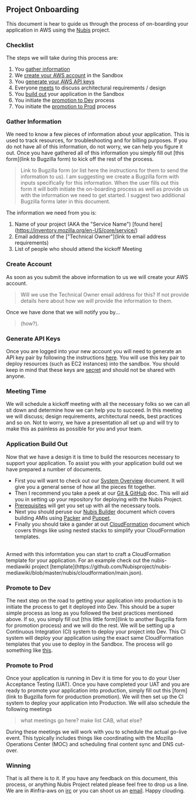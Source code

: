 ﻿## Project Onboarding

This document is hear to guide us through the process of on-boarding your application in AWS using the [Nubis](https://github.com/Nubisproject) project.

### Checklist
The steps we will take during this process are:
 1. You [gather information](PROJECT_ONBOARDING.md#gather-information)
 1. We [create your AWS account](PROJECT_ONBOARDING.md#create-account) in the Sandbox
 1. You [generate your AWS API keys](PROJECT_ONBOARDING.md#generate-api-keys)
 1. Everyone [meets](PROJECT_ONBOARDING.md#meeting-time) to discuss architectural requirements / design
 1. You [build out](PROJECT_ONBOARDING.md#application-build-out) your application in the Sandbox
 1. You initiate the [promotion to Dev](PROJECT_ONBOARDING.md#promote-to-dev) process
 1. You initiate the [promotion to Prod](PROJECT_ONBOARDING.md#promote-to-prod) process

### Gather Information
We need to know a few pieces of information about your application. This is used to track resources, for troubleshooting and for billing purposes. If you do not have all of this information, do not worry, we can help you figure it out. Once you have gathered all of this information you simply fill out [this form](link to Bugzilla form) to kick off the rest of the process.

> Link to Bugzilla form (or list here the instructions for them to send the information to us). I am suggesting we create a Bugzilla form with inputs specifically for this information. When the user fills out this form it will both initiate the on-boarding process as well as provide us with the information we need to get started. I suggest two additional Bugzilla forms later in this document.

 The information we need from you is:
 1. Name of your project (AKA the "Service Name") [found here] (https://inventory.mozilla.org/en-US/core/service/)
 1. Email address of the ["Technical Owner"](link to email address requirements)
 1. List of people who should attend the kickoff Meeting

### Create Account
As soon as you submit the above information to us we will create your AWS account.
 > Will we use the Technical Owner email address for this? If not provide details here about how we will provide the information to them.

Once we have done that we will notify you by...
> (how?).

### Generate API Keys
Once you are logged into your new account you will need to generate an API key pair by following the instructions [here](http://docs.aws.amazon.com/AWSSimpleQueueService/latest/SQSGettingStartedGuide/AWSCredentials.html). You will use this key pair to deploy resources (such as EC2 instances) into the sandbox. You should keep in mind that these keys are [secret](https://github.com/Nubisproject/nubis-docs/blob/master/SECURITY.md) and should not be shared with anyone.

### Meeting Time
We will schedule a kickoff meeting with all the necessary folks so we can all sit down and determine how we can help you to succeed. In this meeting we will discuss; design requirements, architectural needs, best practices and so on. Not to worry, we have a presentation all set up and will try to make this as painless as possible for you and your team.

### Application Build Out
Now that we have a design it is time to build the resources necessary to support your application. To assist you with your application build out we have prepared a number of documents.

 * First you will want to check out our [System Overview](https://github.com/Nubisproject/nubis-docs/blob/master/SYSTEM_OVERVIEW.md) document. It will give you a general sense of how all the pieces fit together.
 * Then I recommend you take a peek at our [Git & GitHub](https://github.com/Nubisproject/nubis-docs/blob/master/GIT_GITHUB.md) doc. This will aid you in setting up your repository for deploying with the Nubis Project.
 * [Prerequisites](https://github.com/Nubisproject/nubis-docs/blob/master/PREREQUISITES.md) will get you set up with all the necessary tools.
 * Next you should peruse our [Nubis Builder](https://github.com/Nubisproject/nubis-builder/blob/master/README.md) document which covers building AMIs using [Packer](https://www.packer.io/) and [Puppet](https://puppetlabs.com/).
 * Finally you should take a gander at out [CloudFormation](https://github.com/Nubisproject/nubis-docs/blob/master/CLOUDFORMATION.md) document which covers things like using nested stacks to simplify your CloudFormation templates.

<br>
Armed with this informtation you can start to craft a CloudFormation template for your application. For an example check out the nubis-mediawiki project [template](https://github.com/Nubisproject/nubis-mediawiki/blob/master/nubis/cloudformation/main.json).
 
### Promote to Dev
The next step on the road to getting your application into production is to initiate the process to get it deployed into Dev. This should be a super simple process as long as you followed the best practices mentioned above. If so, you simply fill out [this little form](link to another Bugzilla form for promotion process) and we will do the rest. We will be setting up a Continuous Integration (CI) system to deploy your project into Dev. This CI system will deploy your application using the exact same CloudFormation templates that you use to deploy in the Sandbox. The process will go something like [this](https://mana.mozilla.org/wiki/display/EA/Environment+promotion).

### Promote to Prod
Once your application is running in Dev it is time for you to do your User Acceptance Testing (UAT). Once you have completed your UAT and you are ready to promote your application into production, simply fill out this [form](link to Bugzilla form for production promotion). We will then set up the CI system to deploy your application into Production. We will also schedule the following meetings
> what meetings go here? make list CAB, what else?

During these meetings we will work with you to schedule the actual go-live event. This typically includes things like coordinating with the Mozilla Operations Center (MOC) and scheduling final content sync and DNS cut-over.

### Winning
That is all there is to it. If you have any feedback on this document, this process, or anything Nubis Project related please feel free to drop us a line. We are in #infra-aws on [irc](irc.mozilla.org) or you can shoot us an [email](mailto:infra-aws@mozilla.org). Happy clouding.